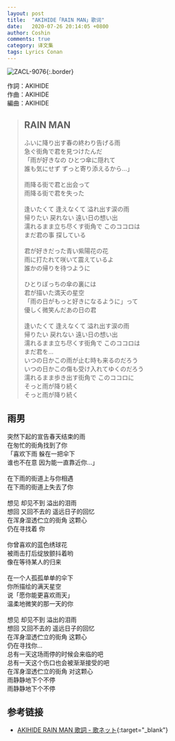 ```yaml
---
layout: post
title:  "AKIHIDE「RAIN MAN」歌词"
date:   2020-07-26 20:14:05 +0800
author: Coshin
comments: true
category: 译文集
tags: Lyrics Conan
---
```

![ZACL-9076](https://is1-ssl.mzstatic.com/image/thumb/Music2/v4/08/e5/e4/08e5e469-8b4e-ec9a-6b7a-8d4c6b4d1d75/source/600x600bb.jpg){:.border}

作詞：AKIHIDE<br>
作曲：AKIHIDE<br>
編曲：AKIHIDE

<blockquote class="original">
  <h2>RAIN MAN</h2>
  <p>
    ふいに降り出す春の終わり告げる雨<br>
    急ぐ街角で君を見つけたんだ<br>
    「雨が好きなの ひとつ傘に隠れて<br>
    誰も気にせず ずっと寄り添えるから…」<br>
    <br>
    雨降る街で君と出会って<br>
    雨降る街で君を失った<br>
    <br>
    逢いたくて 逢えなくて 溢れ出す涙の雨<br>
    帰りたい 戻れない 遠い日の想い出<br>
    濡れるまま立ち尽くす街角で このココロは<br>
    まだ君の事 探している<br>
    <br>
    君が好きだった青い紫陽花の花<br>
    雨に打たれて咲いて震えているよ<br>
    誰かの帰りを待つように<br>
    <br>
    ひとりぼっちの傘の裏には<br>
    君が描いた満天の星空<br>
    「雨の日がもっと好きになるように」って<br>
    優しく微笑んだあの日の君<br>
    <br>
    逢いたくて 逢えなくて 溢れ出す涙の雨<br>
    帰りたい 戻れない 遠い日の想い出<br>
    濡れるまま立ち尽くす街角で このココロは<br>
    まだ君を…<br>
    いつの日かこの雨が止む時も来るのだろう<br>
    いつの日かこの傷も受け入れてゆくのだろう<br>
    濡れるまま歩き出す街角で このココロに<br>
    そっと雨が降り続く<br>
    そっと雨が降り続く
  </p>
</blockquote>

<div class="translation">
  <h2>雨男</h2>
  <p>
    突然下起的宣告春天结束的雨<br>
    在匆忙的街角找到了你<br>
    「喜欢下雨 躲在一把伞下<br>
    谁也不在意 因为能一直靠近你…」<br>
    <br>
    在下雨的街道上与你相遇<br>
    在下雨的街道上失去了你<br>
    <br>
    想见 却见不到 溢出的泪雨<br>
    想回 又回不去的 遥远日子的回忆<br>
    在浑身湿透伫立的街角 这颗心<br>
    仍在寻找着 你<br>
    <br>
    你曾喜欢的蓝色绣球花<br>
    被雨击打后绽放颤抖着哟<br>
    像在等待某人的归来<br>
    <br>
    在一个人孤孤单单的伞下<br>
    你所描绘的满天星空<br>
    说「愿你能更喜欢雨天」<br>
    温柔地微笑的那一天的你<br>
    <br>
    想见 却见不到 溢出的泪雨<br>
    想回 又回不去的 遥远日子的回忆<br>
    在浑身湿透伫立的街角 这颗心<br>
    仍在寻找你…<br>
    总有一天这场雨停的时候会来临的吧<br>
    总有一天这个伤口也会被渐渐接受的吧<br>
    在浑身湿透伫立的街角 对这颗心<br>
    雨静静地下个不停<br>
    雨静静地下个不停
  </p>
</div>

## 参考链接

* [AKIHIDE RAIN MAN 歌詞 - 歌ネット](https://www.uta-net.com/song/163963/){:target="_blank"}
